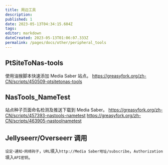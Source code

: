 ```yaml
---
title: 周边工具
description:
published: 1
date: 2023-05-13T04:34:15.604Z
tags:
editor: markdown
dateCreated: 2023-05-13T01:06:07.333Z
permalink: /pages/docs/other/peripheral_tools
---
```


## PtSiteToNas-tools

使用油猴脚本快速添加 Media Saber 站点。
https://greasyfork.org/zh-CN/scripts/450509-ptsitetonas-tools

## NasTools_NameTest

站点种子页面命名检测及推送下载到 Media Saber。
https://greasyfork.org/zh-CN/scripts/457393-nastools-nametest
https://greasyfork.org/zh-CN/scripts/463905-nastoolnametest

## Jellyseerr/Overseerr 调用

`设定`-`通知`-`网络钩子`，`URL`填入`http://Media Saber地址/subscribe`，`Authorization`填入`API密钥`。
